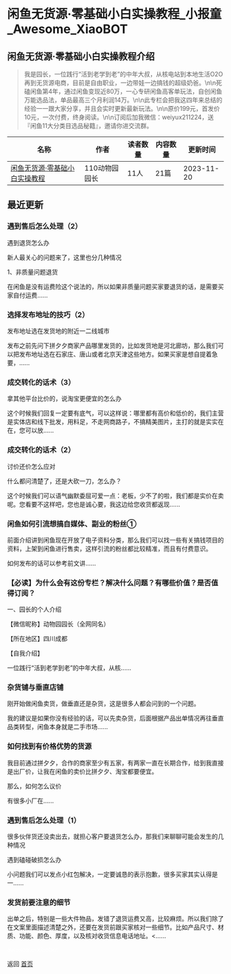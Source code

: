 # 闲鱼无货源·零基础小白实操教程_小报童_Awesome_XiaoBOT

## 闲鱼无货源·零基础小白实操教程介绍
> 我是园长，一位践行“活到老学到老”的中年大叔，从核电站到本地生活O2O再到无货源电商，目前是自由职业，一边带娃一边搞钱的超级奶爸。\n\n死磕闲鱼第4年，通过闲鱼变现近80万，一心专研闲鱼高客单玩法，自创闲鱼万能选品法，单品最高三个月利润14万。\n\n此专栏会把我这四年来总结的经验一一跟大家分享，并且会实时更新最新玩法。\n\n原价199元，首发价10元，一次付费，终身阅读。\n\n订阅后加我微信：weiyux211224，送『闲鱼11大分类目选品秘籍』，邀请你进交流群。  
  


|名称|作者|读者数量|内容数量|更新时间|
|---|---|---|---|---|
|[闲鱼无货源·零基础小白实操教程](https://xiaobot.net/p/weiyux211224?refer=0b133df9-27dc-423b-8101-639049001c13)|110动物园园长|11人|21篇|2023-11-20|

## 最近更新
### 遇到售后怎么处理（2）

遇到退货怎么办

新人最关心的问题来了，这里也分几种情况

1、非质量问题退货

在闲鱼是没有运费险这个说法的，所以如果非质量问题买家要退货的话，是需要买家自付运费......

### 选择发布地址的技巧（2）

发布地址选在发货地的附近一二线城市

发布之前先问下拼夕夕商家产品哪里发货的，比如发货地是河北廊坊，那么我们可以把发布地址选在石家庄、唐山或者北京天津这些地方。如果买家是想自提着急要，......

### 成交转化的话术（3）

拿其他平台比价的，说淘宝更便宜的怎么办

这个时候我们回复一定要有底气，可以这样说：哪里都有高价和低价的，我们主营是实体店和线下批发，用料足，不走网商路子，不搞精美图片，主打的就是实实在在，您可以放......

### 成交转化的话术（2）

讨价还价怎么应对

什么都问清楚了，还是大砍一刀，怎么办？

这个时候我们可以语气幽默委屈可爱一点：老板，少不了的啦，我们都是实价在卖呢。您看要不这样吧，您也是诚心要，我这边给您收货都返现......

### 闲鱼如何引流想搞自媒体、副业的粉丝①

前面介绍讲到闲鱼现在开放了电子资料分类，那么我们可以找一些有关搞钱项目的资料，上架到闲鱼进行售卖，这样引流的粉丝都比较精准，而且有付费意识。

如何发布的话可以参考前文讲......

### 【必读】为什么会有这份专栏？解决什么问题？有哪些价值？是否值得订阅？

一、园长的个人介绍

【微信昵称】动物园园长（全网同名）

【所在地区】四川成都

【自我介绍】

一位践行“活到老学到老”的中年大叔，从核......

### 杂货铺与垂直店铺

刚开始做闲鱼卖货，做垂直还是杂货，这是很多人都会问到的一个问题。

我的建议是如果你没有经验的话，可以先卖杂货，后面根据产品出单情况再往垂直品类转型，闲鱼本身就是二手市场......

### 如何找到有价格优势的货源

我目前通过拼夕夕，合作的商家至少有五家，有两家一直在长期合作，给到我直接是出厂价，让我在闲鱼的卖价比拼夕夕、淘宝都要便宜。

那么，如何怎么议价

有很多小厂在......

### 遇到售后怎么处理（1）

很多伙伴货还没卖出去，就担心客户要退货怎么办，那我们来聊聊可能会发生的几种情况

遇到磕碰破损怎么办

小问题我们可以发点小红包解决，一定要诚恳的表示抱歉，很多买家其实认得是一......

### 发货前要注意的细节

出单之后，特别是一些大件物品，发错了退货运费又高，比较麻烦。所以我们除了在文案里面描述清楚之外，还要在发货前跟买家核对一些细节。比如产品尺寸、材质、功能、颜色、厚度，以及核对收货信息电话地址。<......


<a href="https://github.com/Reno9527/awesome-xiaobot" style="color: white; text-decoration: none;">awesome-xiaobot</a>

返回 [首页](../README.md)
